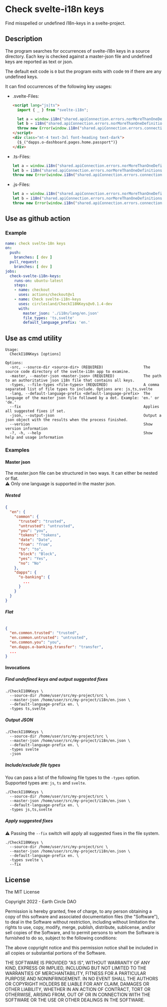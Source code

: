 # Check svelte-i18n keys

Find misspelled or undefined i18n-keys in a svelte-project.  

## Description
The program searches for occurrences of svelte-i18n keys in a source directory. 
Each key is checked against a master-json file and undefined keys are reported as text or json.

The default exit code is `0` but the program exits with code `99` if there are any undefined keys.

It can find occurrences of the following key usages:
* .svelte-Files:  
  ```html
  <script lang="js|ts">
    import { _ } from "svelte-i18n";
  
    let a = window.i18n("shared.apiConnection.errors.norMoreThanOneDefinitions");
    let b = i18n("shared.apiConnection.errors.norMoreThanOneDefinitions");
    throw new Error(window.i18n("shared.apiConnection.errors.connectionError", { values: { error: result.errors.map((o) => o.message).join("\n")}}));
  </script>
  <div class="mt-4 text-3xl font-heading text-dark">
    {$_("dapps.o-dashboard.pages.home.passport")}
  </div> 
  ```
* .ts-Files:
  ```ts
  let a = window.i18n("shared.apiConnection.errors.norMoreThanOneDefinitions");
  let b = i18n("shared.apiConnection.errors.norMoreThanOneDefinitions");
  throw new Error(window.i18n("shared.apiConnection.errors.connectionError", { values: { error: result.errors.map((o) => o.message).join("\n")}}));
  ```
* .js-Files:
  ```js
  let a = window.i18n("shared.apiConnection.errors.norMoreThanOneDefinitions");
  let b = i18n("shared.apiConnection.errors.norMoreThanOneDefinitions");
  throw new Error(window.i18n("shared.apiConnection.errors.connectionError", { values: { error: result.errors.map((o) => o.message).join("\n")}}));
  ```
  
## Use as github action
### Example
```yaml
name: check svelte-18n keys
on:
  push:
    branches: [ dev ]
  pull_request:
    branches: [ dev ]
jobs:
  check-svelte-i18n-keys:
    runs-on: ubuntu-latest
    steps:
    - name: checkout
      uses: actions/checkout@v1
    - name: Check svelte-i18n-keys
      uses: circlesland/CheckI18NKeys@v0.1.4-dev
      with:
        master_json: './i18n/lang/en.json'
        file_types: 'ts,svelte'
        default_language_prefix: 'en.'
```

## Use as cmd utility
```
Usage:
  CheckI18NKeys [options]

Options:
  -src, --source-dir <source-dir> (REQUIRED)                  The source code directory of the svelte-i18n app to examine.
  -master, --master-json <master-json> (REQUIRED)             The path to an authoritative json i18n file that contains all keys.
  -types, --file-types <file-types> (REQUIRED)                A comma separated list of file types to include. Options are: js,ts,svelte
  -lang, --default-language-prefix <default-language-prefix>  The language of the master json file followed by a dot. Example: 'en.' or 'de.'
  --fix                                                       Applies all suggested fixes if set.
  -json, --output-json                                        Output a json object with the results when the process finished.
  --version                                                   Show version information
  -?, -h, --help                                              Show help and usage information
```

### Examples
#### Master json
The master.json file can be structured in two ways. It can either be nested or flat.  
⚠️ Only one language is supported in the master json.

##### Nested
```json
{
  "en": {
    "common": {
      "trusted": "trusted",
      "untrusted": "untrusted",
      "you": "you",
      "tokens": "tokens",
      "date": "Date",
      "from": "from",
      "to": "to",
      "block": "Block",
      "yes": "Yes",
      "no": "No"
    },
    "dapps": {
      "o-banking": {
        ...
      }
    }
  }
}
```
##### Flat
```json

{
  "en.common.trusted": "trusted",
  "en.common.untrusted": "untrusted",
  "en.common.you": "you",
  "en.dapps.o-banking.transfer": "transfer",
  ...
}
```
#### Invocations
##### Find undefined keys and output suggested fixes
```shell
./CheckI18NKeys \
  --source-dir /home/user/src/my-project/src \
  --master-json /home/user/src/my-project/i18n/en.json \
  --default-language-prefix en. \
  -types ts,svelte
```

##### Output JSON
```shell
./CheckI18NKeys \
  --source-dir /home/user/src/my-project/src \
  --master-json /home/user/src/my-project/i18n/en.json \
  --default-language-prefix en. \
  -types svelte
  -json
```

##### Include/exclude file types
You can pass a list of the following file types to the `-types` option.  
Supported types are: `js`, `ts` and `svelte`.
```shell
./CheckI18NKeys \
  --source-dir /home/user/src/my-project/src \
  --master-json /home/user/src/my-project/i18n/en.json \
  --default-language-prefix en. \
  -types js,ts,svelte
```

##### Apply suggested fixes
⚠️ Passing the `--fix` switch will apply all suggested fixes in the file system.
```shell
./CheckI18NKeys \
  --source-dir /home/user/src/my-project/src \
  --master-json /home/user/src/my-project/i18n/en.json \
  --default-language-prefix en. \
  -types svelte \
  --fix
```

## License
The MIT License  

Copyright 2022 - Earth Circle DAO

Permission is hereby granted, free of charge, to any person obtaining a copy of this software and associated documentation files (the "Software"), to deal in the Software without restriction, including without limitation the rights to use, copy, modify, merge, publish, distribute, sublicense, and/or sell copies of the Software, and to permit persons to whom the Software is furnished to do so, subject to the following conditions:

The above copyright notice and this permission notice shall be included in all copies or substantial portions of the Software.

THE SOFTWARE IS PROVIDED "AS IS", WITHOUT WARRANTY OF ANY KIND, EXPRESS OR IMPLIED, INCLUDING BUT NOT LIMITED TO THE WARRANTIES OF MERCHANTABILITY, FITNESS FOR A PARTICULAR PURPOSE AND NONINFRINGEMENT. IN NO EVENT SHALL THE AUTHORS OR COPYRIGHT HOLDERS BE LIABLE FOR ANY CLAIM, DAMAGES OR OTHER LIABILITY, WHETHER IN AN ACTION OF CONTRACT, TORT OR OTHERWISE, ARISING FROM, OUT OF OR IN CONNECTION WITH THE SOFTWARE OR THE USE OR OTHER DEALINGS IN THE SOFTWARE.
